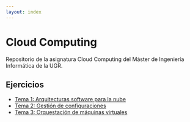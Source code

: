 ```yaml
---
layout: index
---
```


# Cloud Computing

Repositorio de la asignatura Cloud Computing del Máster de Ingeniería Informática de la UGR.

## Ejercicios

* [Tema 1: Arquitecturas software para la nube](ejercicios-1)
* [Tema 2: Gestión de configuraciones](ejercicios-2)
* [Tema 3: Orquestación de máquinas virtuales](ejercicios-3)
